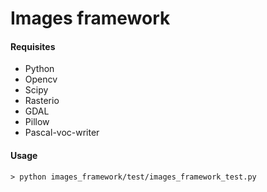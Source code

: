 # Images framework

#### Requisites
- Python
- Opencv
- Scipy
- Rasterio
- GDAL
- Pillow
- Pascal-voc-writer

#### Usage
```
> python images_framework/test/images_framework_test.py
```
